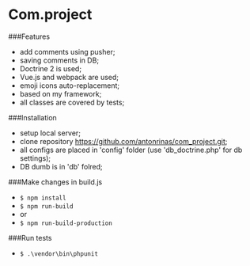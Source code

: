 # Com.project

###Features

- add comments using pusher;
- saving comments in DB;
- Doctrine 2 is used;
- Vue.js and webpack are used; 
- emoji icons auto-replacement;
- based on my framework;
- all classes are covered by tests;

###Installation

- setup local server;
- clone repository https://github.com/antonrinas/com_project.git;
- all configs are placed in 'config' folder (use 'db_doctrine.php' for db settings);
- DB dumb is in 'db' folred;

###Make changes in build.js
- `$ npm install`
- `$ npm run-build`
- or
- `$ npm run-build-production`

###Run tests
- `$ .\vendor\bin\phpunit`